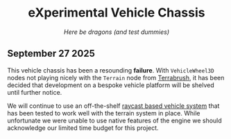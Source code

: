 <hgroup align="center">
  <h1>eXperimental Vehicle Chassis</h1>
  <i>Here be dragons (and test dummies)</i>
</hgroup>

## September 27 2025

This vehicle chassis has been a resounding **failure**. With `VehicleWheel3D` nodes not playing nicely with the `Terrain` node from [Terrabrush](https://github.com/spimort/TerraBrush), it has been decided that development on a bespoke vehicle platform will be shelved until further notice.

We will continue to use an off-the-shelf [raycast based vehicle system](https://github.com/DAShoe1/Godot-Easy-Vehicle-Physics) that has been tested to work well with the terrain system in place. While unfortunate we were unable to use native features of the engine we should acknowledge our limited time budget for this project.
